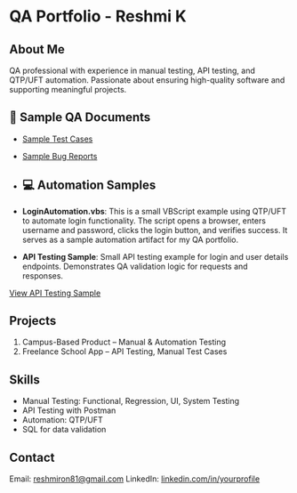 # QA Portfolio - Reshmi K

## About Me
QA professional with experience in manual testing, API testing, and QTP/UFT automation. Passionate about ensuring high-quality software and supporting meaningful projects.

## 📄 Sample QA Documents
- [Sample Test Cases](TestCases.md)
- [Sample Bug Reports](BugReports.md)

- ## 💻 Automation Samples

- **LoginAutomation.vbs**: This is a small VBScript example using QTP/UFT to automate login functionality.
The script opens a browser, enters username and password, clicks the login button, and verifies success.
It serves as a sample automation artifact for my QA portfolio.

- **API Testing Sample**: Small API testing example for login and user details endpoints.
Demonstrates QA validation logic for requests and responses.

[View API Testing Sample](API_Testing_Sample.md)

## Projects
1. Campus-Based Product – Manual & Automation Testing
2. Freelance School App – API Testing, Manual Test Cases

## Skills
- Manual Testing: Functional, Regression, UI, System Testing
- API Testing with Postman
- Automation: QTP/UFT
- SQL for data validation

## Contact
Email: reshmiron81@gmail.com
LinkedIn: [linkedin.com/in/yourprofile](http://linkedin.com/in/reshmi-koshy-8833202ab)
